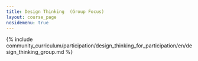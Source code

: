 ```yaml
---
title: Design Thinking  (Group Focus)
layout: course_page
nosidemenu: true
---
```


{% include community_curriculum/participation/design_thinking_for_participation/en/design_thinking_group.md %}